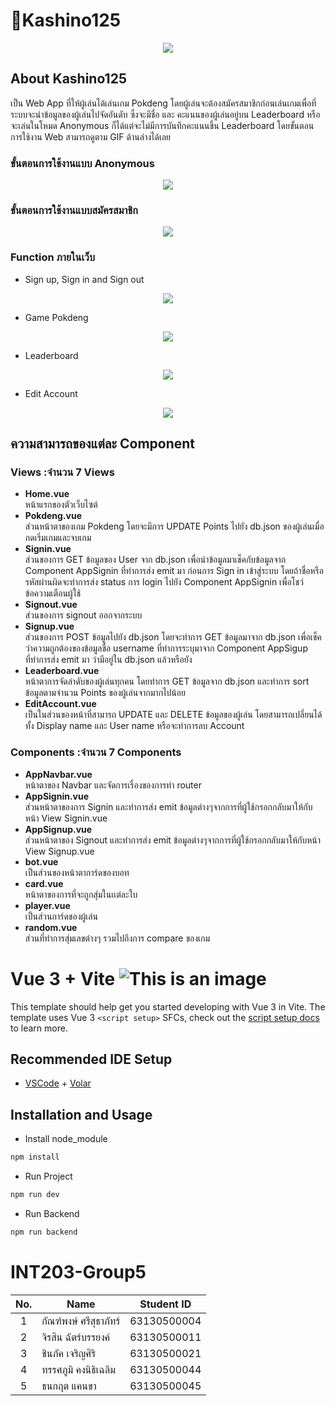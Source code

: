 # 🎰Kashino125
<p align="center">
 <img src="https://media3.giphy.com/media/H6nbCkEAauNjBzxxrJ/giphy.gif?cid=ecf05e47fkuqzbu9ziz7gds3j0qm3iocxcgwn1jboq3g8elk&rid=giphy.gif&ct=g" />
</p>

## About Kashino125
เป็น Web App ที่ให้ผู้เล่นได้เล่นเกม Pokdeng โดยผู้เล่นจะต้องสมัครสมาชิกก่อนเล่นเกมเพื่อที่ระบบจะนำข้อมูลของผู้เล่นไปจัดอันดับ ซึ่งจะมีชื่อ และ คะแนนของผู้เล่นอยู่บน Leaderboard หรือจะเล่นในโหมด Anonymous ก็ได้แต่จะไม่มีการบันทึกคะแนนขึ้น Leaderboard โดยขั้นตอนการใช้งาน Web สามารถดูตาม GIF ด้านล่างได้เลย

### ขั้นตอนการใช้งานแบบ Anonymous
<p align="center">
 <img src="https://user-images.githubusercontent.com/68856607/163741714-2e879096-1251-4c7a-bb95-3ff9d08d19bb.gif" />
</p>

### ขั้นตอนการใช้งานแบบสมัครสมาชิก
<p align="center">
 <img src="https://user-images.githubusercontent.com/68856607/163744510-a4605ad3-17a5-401c-8228-990cee875097.gif" />
</p>

### Function ภายในเว็บ
- Sign up, Sign in and Sign out 
<p align="center">
 <img src="https://user-images.githubusercontent.com/68856607/163744541-273d6a26-4586-41d1-897a-554ed45189cc.gif" />
</p>

- Game Pokdeng
<p align="center">
 <img src="https://user-images.githubusercontent.com/68856607/163744517-f539fe6f-af1e-4d10-bca4-df2d5dd261a3.gif" />
</p>

- Leaderboard
<p align="center">
 <img src="https://user-images.githubusercontent.com/68856607/163744555-d2ba81b1-c7e3-4d5c-aac5-46c2ac141bf9.gif" />
</p>

- Edit Account
<p align="center">
 <img src="https://user-images.githubusercontent.com/68856607/163744558-ba316d76-a7c2-463d-8906-c74bd0c819be.gif" />
</p>

## ความสามารถของแต่ละ Component
### Views :จำนวน 7 Views
- <strong>Home.vue</strong> </br>  หน้าแรกของตัวเว็บไซต์
- <strong>Pokdeng.vue</strong> </br> ส่วนหน้าตาของเกม Pokdeng โดยจะมีการ UPDATE Points ไปยัง db.json ของผู้เล่นเมื่อกดเริ่มเกมและจบเกม
- <strong>Signin.vue</strong> </br> ส่วนของการ GET ข้อมูลของ User จาก db.json เพื่อนำข้อมูลมาเช็คกับข้อมูลจาก Component AppSignin ที่ทำการส่ง emit มา ก่อนการ Sign in เข้าสู่ระบบ โดยถ้าชื่อหรือรหัสผ่านผิดจะทำการส่ง status การ login ไปยัง Component AppSignin เพื่อโชว์ข้อความเตือนผู้ใช้
- <strong>Signout.vue</strong> </br> ส่วนของการ signout ออกจากระบบ
- <strong>Signup.vue</strong> </br> ส่วนของการ POST ข้อมูลไปยัง db.json โดยจะทำการ GET ข้อมูลมาจาก db.json เพื่อเช็คว่าความถูกต้องของข้อมูลชื่อ username ที่ทำการระบุมาจาก Component AppSigup ที่ทำการส่ง emit มา ว่ามีอยู่ใน db.json แล้วหรือยัง 
- <strong>Leaderboard.vue</strong> </br> หน้าตาการจัดลำดับของผู้เล่นทุกคน โดยทำการ GET ข้อมูลจาก db.json และทำการ sort ข้อมูลตามจำนวน Points ของผู้เล่นจากมากไปน้อย
- <strong>EditAccount.vue</strong>  </br> เป็นในส่วนของหน้าที่สามารถ UPDATE และ DELETE ข้อมูลของผู้เล่น โดยสามารถเปลี่ยนได้ทั้ง Display name และ User name หรือจะทำการลบ Account 
### Components :จำนวน 7 Components
- <strong>AppNavbar.vue</strong> </br> หน้าตาของ Navbar และจัดการเรื่องของการทำ router 
- <strong>AppSignin.vue</strong> </br> ส่วนหน้าตาของการ Signin และทำการส่ง emit ข้อมูลต่างๆจากการที่ผู้ใช้กรอกกลับมาให้กับหน้า View Signin.vue
- <strong>AppSignup.vue</strong> </br> ส่วนหน้าตาของ Signout และทำการส่ง emit ข้อมูลต่างๆจากการที่ผู้ใช้กรอกกลับมาให้กับหน้า View Signup.vue
- <strong>bot.vue</strong> </br> เป็นส่วนของหน้าตาการ์ดของบอท 
- <strong>card.vue</strong> </br> หน้าตาของการที่จะถูกสุ่มในเเต่ละใบ
- <strong>player.vue</strong> </br> เป็นส่วนการ์ดของผู้เล่น
- <strong>random.vue</strong> </br> ส่วนที่ทำการสุ่มเลขต่างๆ รวมไปถึงการ compare ของเกม

# Vue 3 + Vite     ![This is an image](https://github.com/thanakritcankha/sec-1-group-5-kashino125/blob/main/public/favicon.ico)
This template should help get you started developing with Vue 3 in Vite. The template uses Vue 3 `<script setup>` SFCs, check out the [script setup docs](https://v3.vuejs.org/api/sfc-script-setup.html#sfc-script-setup) to learn more.

## Recommended IDE Setup

- [VSCode](https://code.visualstudio.com/) + [Volar](https://marketplace.visualstudio.com/items?itemName=johnsoncodehk.volar)

## Installation and Usage
- Install node_module
``` bash
npm install
```

- Run Project
``` sh
npm run dev 
```
- Run Backend
``` sh
npm run backend
```
 

# INT203-Group5

 | No. | Name              | Student ID   |
|:---:|-------------------|--------------|
|  1  |  กัณฑ์พงษ์ ศรีสุธาภัทร์   | 63130500004  |
|  2  | จิรสิน ฉัตร์บรรยงค์ | 63130500011  |
|  3  | ชินภัค เจริญศิริ | 63130500021 |
|  4  | ทรรศภูมิ คงนิธิเฉลิม  | 63130500044 |
|  5  |  ธนกฤต แคนขา  | 63130500045 |

